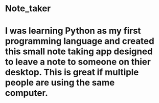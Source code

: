 # Note_taker
# I was learning Python as my first programming language and created this small note taking app designed to leave a note to someone on thier desktop. This is great if multiple people are using the same computer.
